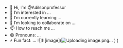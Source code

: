 - 👋 Hi, I’m @Adilsonprofessor
- 👀 I’m interested in ...
- 🌱 I’m currently learning ...
- 💞️ I’m looking to collaborate on ...
- 📫 How to reach me ...
- 😄 Pronouns: ...
- ⚡ Fun fact: ...
  ![](![image](![Uploading image.png…]()
)
)

 
